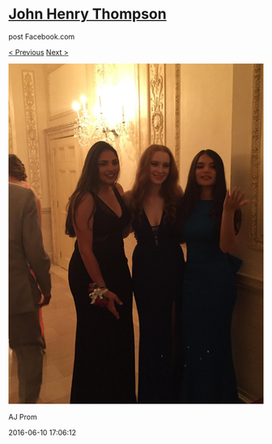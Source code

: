 # [John Henry Thompson](../README.md)
post Facebook.com

[< Previous](2016-06-10-13.md) [Next >](2016-06-10-15.md)

[![](../media/2016-06-10/AJ-Prom-12.jpg)](../README.md)

AJ Prom

2016-06-10 17:06:12
